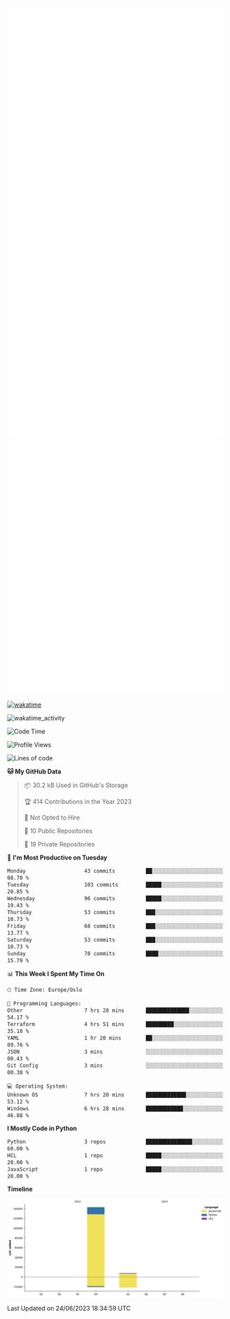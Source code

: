 ![Metrics](/metrics.svg)![Additional metrics](metrics.additional.svg)
----------------------------------------------------------------------------------------------------------------------------------------------------

[![wakatime](https://wakatime.com/badge/user/139c3dc8-b99d-475a-b6b4-e7663d03add8.svg)](https://wakatime.com/@139c3dc8-b99d-475a-b6b4-e7663d03add8)

![wakatime_activity](https://wakatime.com/share/@merca/d0fb6363-0f77-40ae-9525-9b9347ed2e36.svg)

<!--START_SECTION:waka-->
![Code Time](http://img.shields.io/badge/Code%20Time-6%2C713%20hrs%2035%20mins-blue)

![Profile Views](http://img.shields.io/badge/Profile%20Views-3-blue)

![Lines of code](https://img.shields.io/badge/From%20Hello%20World%20I%27ve%20Written-150.4%20thousand%20lines%20of%20code-blue)

**🐱 My GitHub Data** 

> 📦 30.2 kB Used in GitHub's Storage 
 > 
> 🏆 414 Contributions in the Year 2023
 > 
> 🚫 Not Opted to Hire
 > 
> 📜 10 Public Repositories 
 > 
> 🔑 19 Private Repositories 
 > 
📅 **I'm Most Productive on Tuesday** 

```text
Monday                   43 commits          ██░░░░░░░░░░░░░░░░░░░░░░░   08.70 % 
Tuesday                  103 commits         █████░░░░░░░░░░░░░░░░░░░░   20.85 % 
Wednesday                96 commits          █████░░░░░░░░░░░░░░░░░░░░   19.43 % 
Thursday                 53 commits          ███░░░░░░░░░░░░░░░░░░░░░░   10.73 % 
Friday                   68 commits          ███░░░░░░░░░░░░░░░░░░░░░░   13.77 % 
Saturday                 53 commits          ███░░░░░░░░░░░░░░░░░░░░░░   10.73 % 
Sunday                   78 commits          ████░░░░░░░░░░░░░░░░░░░░░   15.79 % 
```


📊 **This Week I Spent My Time On** 

```text
🕑︎ Time Zone: Europe/Oslo

💬 Programming Languages: 
Other                    7 hrs 28 mins       ██████████████░░░░░░░░░░░   54.17 % 
Terraform                4 hrs 51 mins       █████████░░░░░░░░░░░░░░░░   35.18 % 
YAML                     1 hr 20 mins        ██░░░░░░░░░░░░░░░░░░░░░░░   09.76 % 
JSON                     3 mins              ░░░░░░░░░░░░░░░░░░░░░░░░░   00.43 % 
Git Config               3 mins              ░░░░░░░░░░░░░░░░░░░░░░░░░   00.38 % 

💻 Operating System: 
Unknown OS               7 hrs 20 mins       █████████████░░░░░░░░░░░░   53.12 % 
Windows                  6 hrs 28 mins       ████████████░░░░░░░░░░░░░   46.88 % 
```

**I Mostly Code in Python** 

```text
Python                   3 repos             ███████████████░░░░░░░░░░   60.00 % 
HCL                      1 repo              █████░░░░░░░░░░░░░░░░░░░░   20.00 % 
JavaScript               1 repo              █████░░░░░░░░░░░░░░░░░░░░   20.00 % 
```



**Timeline**

![Lines of Code chart](https://raw.githubusercontent.com/merca/merca/current/assets/bar_graph.png)


 Last Updated on 24/06/2023 18:34:59 UTC
<!--END_SECTION:waka-->
